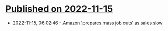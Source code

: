 # [Published on 2022-11-15](index.md)

* [2022-11-15, 06:02:46](https://news.ycombinator.com/item?id=33605844) - [Amazon 'prepares mass job cuts' as sales slow](https://www.bbc.com/news/business-63628187)
